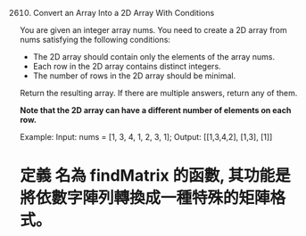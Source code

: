 2610. Convert an Array Into a 2D Array With Conditions

You are given an integer array nums. You need to create a 2D array from nums satisfying the following conditions:

* The 2D array should contain only the elements of the array nums.
* Each row in the 2D array contains distinct integers.
* The number of rows in the 2D array should be minimal.

Return the resulting array. If there are multiple answers, return any of them.

**Note that the 2D array can have a different number of elements on each row.**

Example: 
    Input: nums = [1, 3, 4, 1, 2, 3, 1];
    Output: [[1,3,4,2], [1,3], [1]]
    

# 定義 名為 findMatrix 的函數, 其功能是將依數字陣列轉換成一種特殊的矩陣格式。

